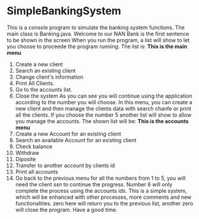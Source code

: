 # SimpleBankingSystem
This is a console program to simulate the banking system functions. The main class is Banking.java. 
Welcome to our NAN Bank is the first sentence to be shown in the screen
When you run the program, a list will show to let you choose to proceede the program running. The list is:
****This is the main menu****
1. Create a new client
2. Search an existing client
3. Change client's information
4. Print All Clients.
5. Go to the accounts list.
0. Close the system
As you can see you will continue using the application according to the number you will choose. In this menu, you can create a new client and then manage the clients data with search chanfe or print all the clients.
If you choose the number 5 another list will show to allow you manage the accounts. The shown list will be:
****This is the accounts menu****
1. Create a new Account for an existing client
2. Search an available Account for an existing client
3. Check balance
4. Withdraw
5. Diposite
6. Transfer to another account by clients id
7. Print all accounts
0. Go back to the previous menu
for all the numbers from 1 to 5, you will need the client ssn to continue the progress. Number 6 will only complete the process using the accounts ids. 
This is a simple system, which will be enhanced with other processes, more comments and new functionalities. 
zero here will return you to the previous list, another zero will close the program.
Have a good time. 
